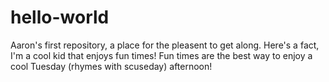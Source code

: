 # hello-world
Aaron's first repository, a place for the pleasent to get along.  Here's a fact, I'm a cool kid that enjoys fun times!  Fun times are the best way to enjoy a cool Tuesday (rhymes with scuseday) afternoon!
